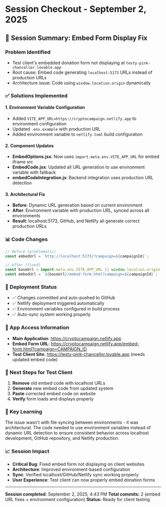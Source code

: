 # Session Checkout - September 2, 2025

## 🎯 Session Summary: Embed Form Display Fix

### Problem Identified

- Test client's embedded donation form not displaying at `testy-pink-chancellor.lovable.app`
- Root cause: Embed code generating `localhost:5173` URLs instead of production URLs
- Architecture issue: Code using `window.location.origin` dynamically

### ✅ Solutions Implemented

#### 1. Environment Variable Configuration

- Added `VITE_APP_URL=https://cryptocampaign.netlify.app` to environment configuration
- Updated `.env.example` with production URL
- Added environment variable to `netlify.toml` build configuration

#### 2. Component Updates

- **EmbedOptions.jsx**: Now uses `import.meta.env.VITE_APP_URL` for embed iframe src
- **EmbedCode.jsx**: Updated all URL generation to use environment variable with fallback
- **embedCodeIntegration.js**: Backend integration uses production URL detection

#### 3. Architectural Fix

- **Before**: Dynamic URL generation based on current environment
- **After**: Environment variable with production URL, synced across all environments
- **Result**: localhost:5173, GitHub, and Netlify all generate correct production URLs

### 📊 Code Changes

```javascript
// Before (problematic)
const embedUrl = `http://localhost:5173/?campaign=${campaignId}`;

// After (fixed)
const baseUrl = import.meta.env.VITE_APP_URL || window.location.origin;
const embedUrl = `${baseUrl}/embed-form.html?campaign=${campaignId}`;
```

### 🚀 Deployment Status

- ✅ Changes committed and auto-pushed to GitHub
- ✅ Netlify deployment triggered automatically
- ✅ Environment variables configured in build process
- ✅ Auto-sync system working properly

### 📱 App Access Information

- **Main Application**: https://cryptocampaign.netlify.app
- **Embed Form URL**: https://cryptocampaign.netlify.app/embed-form.html?campaign=CAMPAIGN_ID
- **Test Client Site**: https://testy-pink-chancellor.lovable.app (needs updated embed code)

### 🔧 Next Steps for Test Client

1. **Remove** old embed code with localhost URLs
2. **Generate** new embed code from updated system
3. **Paste** corrected embed code on website
4. **Verify** form loads and displays properly

### 🎨 Key Learning

The issue wasn't with file syncing between environments - it was architectural. The code needed to use environment variables instead of dynamic URL detection to ensure consistent behavior across localhost development, GitHub repository, and Netlify production.

### 📈 Session Impact

- **Critical Bug**: Fixed embed form not displaying on client websites
- **Architecture**: Improved environment-based configuration
- **Sync**: Verified localhost/GitHub/Netlify sync working properly
- **User Experience**: Test client can now properly embed donation forms

---

**Session completed:** September 2, 2025, 4:43 PM
**Total commits:** 2 (embed URL fixes + environment configuration)
**Status:** Ready for client testing
